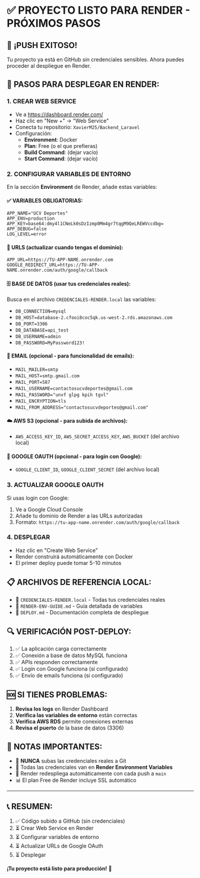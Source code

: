 # ✅ PROYECTO LISTO PARA RENDER - PRÓXIMOS PASOS

## 🎉 ¡PUSH EXITOSO!

Tu proyecto ya está en GitHub sin credenciales sensibles. Ahora puedes proceder al despliegue en Render.

## 🚀 PASOS PARA DESPLEGAR EN RENDER:

### 1. CREAR WEB SERVICE
- Ve a https://dashboard.render.com/
- Haz clic en "New +" → "Web Service"
- Conecta tu repositorio: `XavierM25/Backend_Laravel`
- Configuración:
  - **Environment**: Docker
  - **Plan**: Free (o el que prefieras)
  - **Build Command**: (dejar vacío)
  - **Start Command**: (dejar vacío)

### 2. CONFIGURAR VARIABLES DE ENTORNO
En la sección **Environment** de Render, añade estas variables:

#### ✅ VARIABLES OBLIGATORIAS:
```
APP_NAME="UCV Deportes"
APP_ENV=production
APP_KEY=base64:dmy4l1CNeLk0sDzIzmp0Mm4gr7tqgM9QeLREWVccdbg=
APP_DEBUG=false
LOG_LEVEL=error
```

#### 🔗 URLS (actualizar cuando tengas el dominio):
```
APP_URL=https://TU-APP-NAME.onrender.com
GOOGLE_REDIRECT_URL=https://TU-APP-NAME.onrender.com/auth/google/callback
```

#### 🗄️ BASE DE DATOS (usar tus credenciales reales):
Busca en el archivo `CREDENCIALES-RENDER.local` las variables:
- `DB_CONNECTION=mysql`
- `DB_HOST=database-2.cfooi8coc5qk.us-west-2.rds.amazonaws.com`
- `DB_PORT=3306`
- `DB_DATABASE=api_test`
- `DB_USERNAME=admin`
- `DB_PASSWORD=MyPassword123!`

#### 📧 EMAIL (opcional - para funcionalidad de emails):
- `MAIL_MAILER=smtp`
- `MAIL_HOST=smtp.gmail.com`
- `MAIL_PORT=587`
- `MAIL_USERNAME=contactosucvdeportes@gmail.com`
- `MAIL_PASSWORD="unvf glpg kpih tgvl"`
- `MAIL_ENCRYPTION=tls`
- `MAIL_FROM_ADDRESS="contactosucvdeportes@gmail.com"`

#### ☁️ AWS S3 (opcional - para subida de archivos):
- `AWS_ACCESS_KEY_ID`, `AWS_SECRET_ACCESS_KEY`, `AWS_BUCKET` (del archivo local)

#### 🔐 GOOGLE OAUTH (opcional - para login con Google):
- `GOOGLE_CLIENT_ID`, `GOOGLE_CLIENT_SECRET` (del archivo local)

### 3. ACTUALIZAR GOOGLE OAUTH
Si usas login con Google:
1. Ve a Google Cloud Console
2. Añade tu dominio de Render a las URLs autorizadas
3. Formato: `https://tu-app-name.onrender.com/auth/google/callback`

### 4. DESPLEGAR
- Haz clic en "Create Web Service"
- Render construirá automáticamente con Docker
- El primer deploy puede tomar 5-10 minutos

## 📋 ARCHIVOS DE REFERENCIA LOCAL:

- 📁 `CREDENCIALES-RENDER.local` - Todas tus credenciales reales
- 📄 `RENDER-ENV-GUIDE.md` - Guía detallada de variables
- 📄 `DEPLOY.md` - Documentación completa de despliegue

## 🔍 VERIFICACIÓN POST-DEPLOY:

1. ✅ La aplicación carga correctamente
2. ✅ Conexión a base de datos MySQL funciona
3. ✅ APIs responden correctamente
4. ✅ Login con Google funciona (si configurado)
5. ✅ Envío de emails funciona (si configurado)

## 🆘 SI TIENES PROBLEMAS:

1. **Revisa los logs** en Render Dashboard
2. **Verifica las variables de entorno** están correctas
3. **Verifica AWS RDS** permite conexiones externas
4. **Revisa el puerto** de la base de datos (3306)

## 🎯 NOTAS IMPORTANTES:

- 🔐 **NUNCA** subas las credenciales reales a Git
- 📝 Todas las credenciales van en **Render Environment Variables**
- 🔄 Render redespliega automáticamente con cada push a `main`
- 📊 El plan Free de Render incluye SSL automático

---

## 📞 RESUMEN:
1. ✅ Código subido a GitHub (sin credenciales)
2. ⏳ Crear Web Service en Render
3. ⏳ Configurar variables de entorno
4. ⏳ Actualizar URLs de Google OAuth
5. ⏳ Desplegar

**¡Tu proyecto está listo para producción!** 🚀
